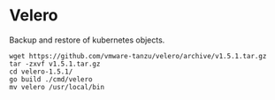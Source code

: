  # Velero
 Backup and restore of kubernetes objects.
 
```shell script
wget https://github.com/vmware-tanzu/velero/archive/v1.5.1.tar.gz
tar -zxvf v1.5.1.tar.gz
cd velero-1.5.1/
go build ./cmd/velero
mv velero /usr/local/bin
```
 

